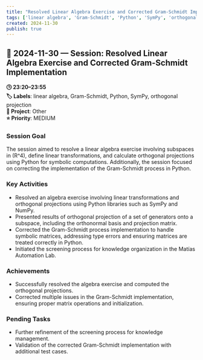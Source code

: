 ```yaml
---
title: "Resolved Linear Algebra Exercise and Corrected Gram-Schmidt Implementation"
tags: ['linear algebra', 'Gram-Schmidt', 'Python', 'SymPy', 'orthogonal projection']
created: 2024-11-30
publish: true
---
```


## 📅 2024-11-30 — Session: Resolved Linear Algebra Exercise and Corrected Gram-Schmidt Implementation

**🕒 23:20–23:55**  
**🏷️ Labels**: linear algebra, Gram-Schmidt, Python, SymPy, orthogonal projection  
**📂 Project**: Other  
**⭐ Priority**: MEDIUM  


### Session Goal
The session aimed to resolve a linear algebra exercise involving subspaces in \(R^4\), define linear transformations, and calculate orthogonal projections using Python for symbolic computations. Additionally, the session focused on correcting the implementation of the Gram-Schmidt process in Python.

### Key Activities
- Resolved an algebra exercise involving linear transformations and orthogonal projections using Python libraries such as SymPy and NumPy.
- Presented results of orthogonal projection of a set of generators onto a subspace, including the orthonormal basis and projection matrix.
- Corrected the Gram-Schmidt process implementation to handle symbolic matrices, addressing type errors and ensuring matrices are treated correctly in Python.
- Initiated the screening process for knowledge organization in the Matías Automation Lab.

### Achievements
- Successfully resolved the algebra exercise and computed the orthogonal projections.
- Corrected multiple issues in the Gram-Schmidt implementation, ensuring proper matrix operations and initialization.

### Pending Tasks
- Further refinement of the screening process for knowledge management.
- Validation of the corrected Gram-Schmidt implementation with additional test cases.
